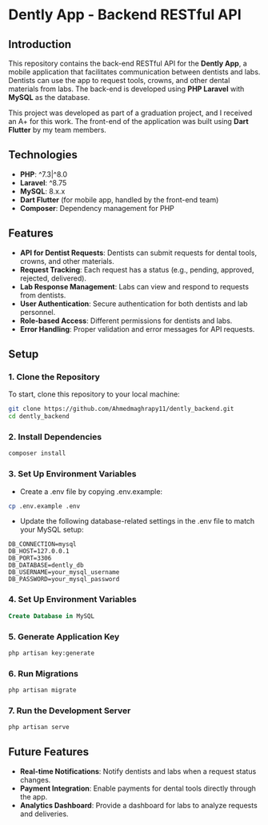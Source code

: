# Dently App - Backend RESTful API

## Introduction
This repository contains the back-end RESTful API for the **Dently App**, a mobile application that facilitates communication between dentists and labs. Dentists can use the app to request tools, crowns, and other dental materials from labs. The back-end is developed using **PHP Laravel** with **MySQL** as the database.

This project was developed as part of a graduation project, and I received an A+ for this work. The front-end of the application was built using **Dart Flutter** by my team members.

## Technologies
- **PHP**: ^7.3|^8.0
- **Laravel**: ^8.75
- **MySQL**: 8.x.x
- **Dart Flutter** (for mobile app, handled by the front-end team)
- **Composer**: Dependency management for PHP

## Features
- **API for Dentist Requests**: Dentists can submit requests for dental tools, crowns, and other materials.
- **Request Tracking**: Each request has a status (e.g., pending, approved, rejected, delivered).
- **Lab Response Management**: Labs can view and respond to requests from dentists.
- **User Authentication**: Secure authentication for both dentists and lab personnel.
- **Role-based Access**: Different permissions for dentists and labs.
- **Error Handling**: Proper validation and error messages for API requests.

## Setup

### 1. Clone the Repository
To start, clone this repository to your local machine:
```bash
git clone https://github.com/Ahmedmaghrapy11/dently_backend.git
cd dently_backend
```

### 2. Install Dependencies
```bash
composer install
```

### 3. Set Up Environment Variables
- Create a .env file by copying .env.example:
```bash
cp .env.example .env
```
- Update the following database-related settings in the .env file to match your MySQL setup:
```code
DB_CONNECTION=mysql
DB_HOST=127.0.0.1
DB_PORT=3306
DB_DATABASE=dently_db
DB_USERNAME=your_mysql_username
DB_PASSWORD=your_mysql_password
```

### 4. Set Up Environment Variables
```sql 
Create Database in MySQL
```

### 5. Generate Application Key
```bash 
php artisan key:generate
```

### 6. Run Migrations
```bash 
php artisan migrate
```

### 7. Run the Development Server
```bash 
php artisan serve
```
## Future Features
- **Real-time Notifications**: Notify dentists and labs when a request status changes.
- **Payment Integration**: Enable payments for dental tools directly through the app.
- **Analytics Dashboard**: Provide a dashboard for labs to analyze requests and deliveries.
